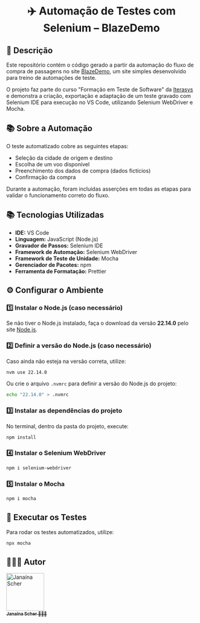 <div  align="center">
	<h1>
		✈️ Automação de Testes com Selenium – BlazeDemo
	</h1>
</div>

## 🧐 Descrição

Este repositório contém o código gerado a partir da automação do fluxo de compra de passagens no site [BlazeDemo](https://blazedemo.com/), um site simples desenvolvido para treino de automações de teste.

O projeto faz parte do curso "Formação em Teste de Software" da [Iterasys](https://iterasys.com.br/pt) e demonstra a criação, exportação e adaptação de um teste gravado com Selenium IDE para execução no VS Code, utilizando Selenium WebDriver e Mocha.

## 📚 Sobre a Automação
O teste automatizado cobre as seguintes etapas:

- Seleção da cidade de origem e destino
- Escolha de um voo disponível
- Preenchimento dos dados de compra (dados fictícios)
- Confirmação da compra

Durante a automação, foram incluídas asserções em todas as etapas para validar o funcionamento correto do fluxo.

## 📚 Tecnologias Utilizadas

- **IDE:** VS Code
- **Linguagem:** JavaScript (Node.js)
- **Gravador de Passos:** Selenium IDE
- **Framework de Automação:** Selenium WebDriver
- **Framework de Teste de Unidade:** Mocha
- **Gerenciador de Pacotes:** npm
- **Ferramenta de Formatação:** Prettier

## ⚙️ Configurar o Ambiente

### 1️⃣ Instalar o Node.js (caso necessário)  

Se não tiver o Node.js instalado, faça o download da versão **22.14.0** pelo site [Node.js](https://nodejs.org/).

### 2️⃣ Definir a versão do Node.js (caso necessário)
Caso ainda não esteja na versão correta, utilize:
```sh
nvm use 22.14.0
```

Ou crie o arquivo `.nvmrc` para definir a versão do Node.js do projeto:
```sh
echo "22.14.0" > .nvmrc
```

### 3️⃣ Instalar as dependências do projeto
No terminal, dentro da pasta do projeto, execute:
```sh
npm install
```

### 4️⃣ Instalar o Selenium WebDriver
```sh
npm i selenium-webdriver
```

### 5️⃣ Instalar o Mocha
```sh
npm i mocha
```

## 🚀 Executar os Testes
Para rodar os testes automatizados, utilize:
```sh
npx mocha
```

## 🦸🏻‍♀️ Autor

<div>
	<a  href="https://github.com/janascher">
		<img  src="https://avatars.githubusercontent.com/u/79182711?v=4"  width="100px;"  alt="Janaína Scher"/>
		<br />
		<sub>
			<b>Janaína Scher</b> 👩🏻‍💻
		</sub>
	</a>
</div>

